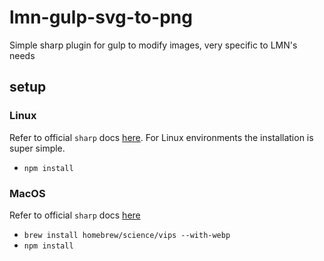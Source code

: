 # lmn-gulp-svg-to-png

Simple sharp plugin for gulp to modify images, very specific to LMN's needs

## setup

### Linux
Refer to official `sharp` docs [here](http://sharp.dimens.io/en/stable/install/#linux). For Linux environments the installation is super simple.
  - `npm install`

### MacOS
Refer to official `sharp` docs [here](http://sharp.dimens.io/en/stable/install/#mac-os)
  - `brew install homebrew/science/vips --with-webp`
  - `npm install`
